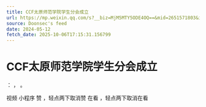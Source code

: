 ```yaml
---
title: CCF太原师范学院学生分会成立
url: https://mp.weixin.qq.com/s?__biz=MjM5MTY5ODE4OQ==&mid=2651571803&idx=5&sn=52ba534920b67b8fdab6aba7d18bda5c
source: Doonsec's feed
date: 2024-05-12
fetch_date: 2025-10-06T17:15:31.156799
---
```


# CCF太原师范学院学生分会成立

：
，
。

视频
小程序
赞
，轻点两下取消赞
在看
，轻点两下取消在看